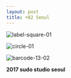 ```yaml
---
layout: post
title: +82 Seoul
---
```


![label-square-01](https://user-images.githubusercontent.com/26464535/35778863-a4398164-0a07-11e8-8e6b-8c4d2082cc6a.png)


![circle-01](https://user-images.githubusercontent.com/26464535/35778769-258f07fe-0a06-11e8-8cf8-a0eaeabec973.png)


![barcode-13-02](https://user-images.githubusercontent.com/26464535/35778835-3b745e92-0a07-11e8-8a34-b8baeb489993.png)



<b style="text-align: center;"> 2017 sudo studio seoul </b>
